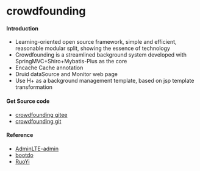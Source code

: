 # crowdfounding


#### Introduction
- Learning-oriented open source framework, simple and efficient, reasonable modular split, showing the essence of technology
- Crowdfounding is a streamlined background system developed with SpringMVC+Shiro+Mybatis-Plus as the core
- Encache Cache annotation
- Druid dataSource and Monitor web page
- Use H+ as a background management template, based on jsp template transformation


#### Get Source code
- [crowdfounding gitee](https://gitee.com/wayn111/crowdfounding)
- [crowdfounding git](https://github.com/wayn111/crowdfounding)


#### Reference 
- [AdminLTE-admin](https://gitee.com/zhougaojun/KangarooAdmin/tree/master)
- [bootdo](https://gitee.com/lcg0124/bootdo)
- [RuoYi](https://gitee.com/y_project/RuoYi)
